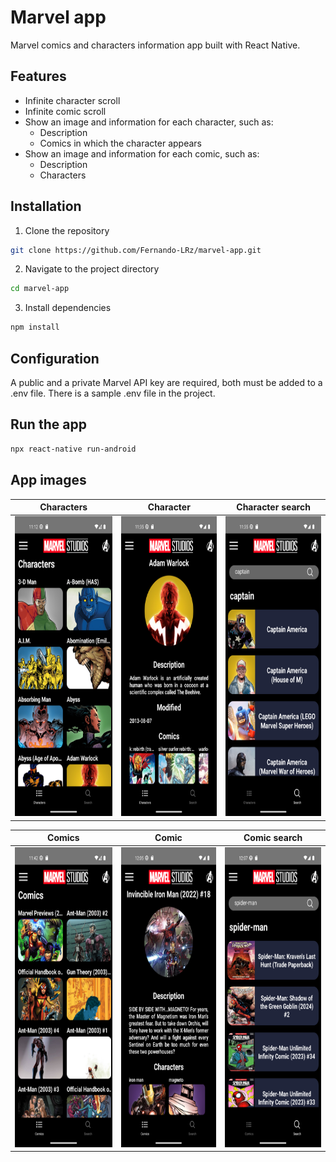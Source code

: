 # Marvel app
Marvel comics and characters information app built with React Native.

## Features
 * Infinite character scroll
 * Infinite comic scroll
 * Show an image and information for each character, such as:
    - Description
    - Comics in which the character appears
 * Show an image and information for each comic, such as:
    - Description
    - Characters
      
## Installation
1. Clone the repository
```bash
git clone https://github.com/Fernando-LRz/marvel-app.git
``` 
2. Navigate to the project directory
```bash
cd marvel-app
```
3. Install dependencies
```bash
npm install
```

## Configuration
A public and a private Marvel API key are required, both must be added to a .env file. There is a sample .env file in the project.

## Run the app
```bash
npx react-native run-android
```

## App images
| Characters                                                  | Character                                                  | Character search                                                   | 
| ----------------------------------------------------------- | ---------------------------------------------------------- | ------------------------------------------------------------------ | 
| <img src="images/characters.png" width="230" height="480"/> | <img src="images/character.png" width="230" height="480"/> | <img src="images/search-characters.png" width="230" height="480"/> | 

| Comics                                                      | Comic                                                      | Comic search                                                       |
| ----------------------------------------------------------- | ---------------------------------------------------------- | ------------------------------------------------------------------ |
| <img src="images/comics.png" width="230" height="480"/>     | <img src="images/comic.png" width="230" height="480"/>     | <img src="images/search-comics.png" width="230" height="480"/>     |
